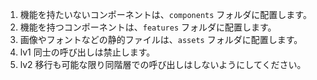 1. 機能を持たいないコンポーネントは、`components` フォルダに配置します。
2. 機能を持つコンポーネントは、`features` フォルダに配置します。
3. 画像やフォントなどの静的ファイルは、`assets` フォルダに配置します。
4. lv1 同士の呼び出しは禁止します。
5. lv2 移行も可能な限り同階層での呼び出しはしないようにしてください。
